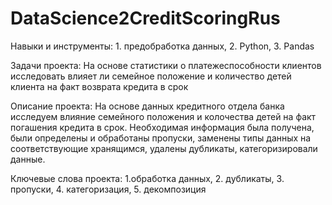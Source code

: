 # DataScience2CreditScoringRus

Навыки и инструменты: 1. предобработка данных, 2. Python, 3. Pandas

Задачи проекта: На основе статистики о платежеспособности клиентов исследовать влияет ли семейное положение и количество детей клиента на факт возврата кредита в срок

Описание проекта: На основе данных кредитного отдела банка исследуем влияние семейного положения и колочества детей на факт погашения кредита в срок. Необходимая информация была получена, были определены и обработаны пропуски, заменены типы данных на соответствующие хранящимся, удалены дубликаты, категоризировали данные.

Ключевые слова проекта: 1.обработка данных, 2. дубликаты, 3. пропуски, 4. категоризация, 5. декомпозиция
